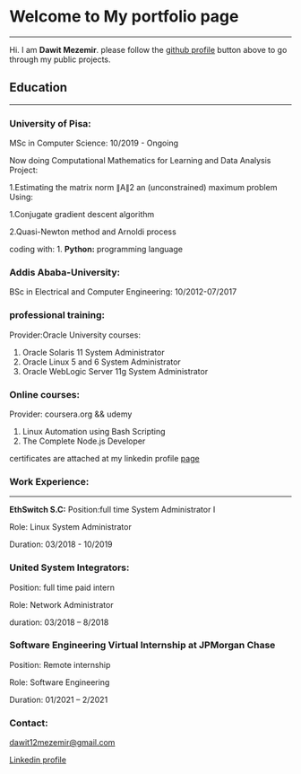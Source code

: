 # Welcome to My portfolio page
***
Hi. I am **Dawit Mezemir**. 
  please follow the [github profile](https://github.com/dawitanelay) button above to go through my public projects.
## Education
***
### University of Pisa:

MSc in Computer Science: 10/2019 - Ongoing

Now doing Computational Mathematics for Learning and Data Analysis Project:

1.Estimating the matrix norm ∥A∥2 an (unconstrained) maximum problem Using:

  1.Conjugate gradient descent algorithm
  
  2.Quasi-Newton method and Arnoldi process
    
coding with:
    1. **Python:** programming language
### Addis Ababa-University:

BSc in Electrical and Computer Engineering: 10/2012-07/2017

### professional training:
Provider:Oracle University
courses:
  1. Oracle Solaris 11 System Administrator
  2. Oracle Linux 5 and 6 System Administrator
  3. Oracle WebLogic Server 11g System Administrator
  
### Online courses:
  Provider: coursera.org && udemy
  1. Linux Automation using Bash Scripting 
  2. The Complete Node.js Developer
 
certificates are attached at my linkedin profile [page](https://www.linkedin.com/in/dawit-mezemir-9a2055118/)
### Work Experience:
***
**EthSwitch S.C:**
Position:full time System Administrator I

Role: Linux System Administrator

Duration: 03/2018 - 10/2019

### United System Integrators:
Position: full time paid intern

Role: Network Administrator

duration: 03/2018 – 8/2018

### Software Engineering Virtual Internship at JPMorgan Chase
Position: Remote internship

Role: Software Engineering

Duration: 01/2021 – 2/2021

### Contact:
<dawit12mezemir@gmail.com>

[Linkedin profile](https://www.linkedin.com/in/dawit-mezemir-9a2055118/)



    
